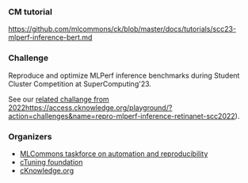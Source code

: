 ### CM tutorial

https://github.com/mlcommons/ck/blob/master/docs/tutorials/scc23-mlperf-inference-bert.md

### Challenge

Reproduce and optimize MLPerf inference benchmarks during Student Cluster Competition at SuperComputing'23.

See our [related challange from 2022]()https://access.cknowledge.org/playground/?action=challenges&name=repro-mlperf-inference-retinanet-scc2022).

### Organizers

* [MLCommons taskforce on automation and reproducibility](https://cKnowledge.org/mlcommons-taskforce)
* [cTuning foundation](https://cTuning.org)
* [cKnowledge.org](https://cKnowledge.org)

